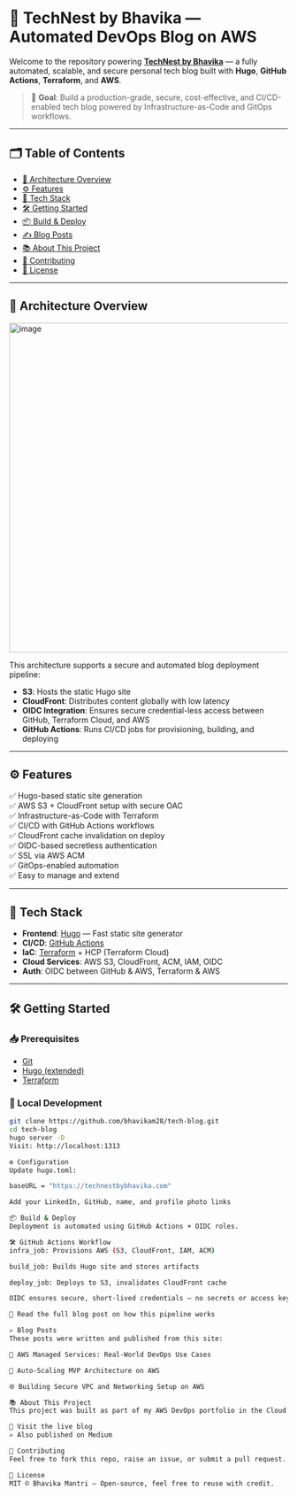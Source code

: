 # 🚀 TechNest by Bhavika — Automated DevOps Blog on AWS

Welcome to the repository powering [**TechNest by Bhavika**](https://technestbybhavika.com) — a fully automated, scalable, and secure personal tech blog built with **Hugo**, **GitHub Actions**, **Terraform**, and **AWS**.

> 🎯 **Goal**: Build a production-grade, secure, cost-effective, and CI/CD-enabled tech blog powered by Infrastructure-as-Code and GitOps workflows.

---

## 🗂️ Table of Contents
- [📸 Architecture Overview](#-architecture-overview)
- [⚙️ Features](#️-features)
- [🚀 Tech Stack](#-tech-stack)
- [🛠️ Getting Started](#️-getting-started)
- [📦 Build & Deploy](#-build--deploy)
- [✍️ Blog Posts](#-blog-posts)
- [📚 About This Project](#-about-this-project)
- [🤝 Contributing](#-contributing)
- [📜 License](#-license)

---

## 📸 Architecture Overview

<img width="1536" height="596" alt="image" src="https://github.com/user-attachments/assets/98bbfcef-ae9f-4ee7-b6c8-02e2729272de" />


This architecture supports a secure and automated blog deployment pipeline:

- **S3**: Hosts the static Hugo site
- **CloudFront**: Distributes content globally with low latency
- **OIDC Integration**: Ensures secure credential-less access between GitHub, Terraform Cloud, and AWS
- **GitHub Actions**: Runs CI/CD jobs for provisioning, building, and deploying

---

## ⚙️ Features

✅ Hugo-based static site generation  
✅ AWS S3 + CloudFront setup with secure OAC  
✅ Infrastructure-as-Code with Terraform  
✅ CI/CD with GitHub Actions workflows  
✅ CloudFront cache invalidation on deploy  
✅ OIDC-based secretless authentication  
✅ SSL via AWS ACM  
✅ GitOps-enabled automation  
✅ Easy to manage and extend

---

## 🚀 Tech Stack

- **Frontend**: [Hugo](https://gohugo.io/) — Fast static site generator
- **CI/CD**: [GitHub Actions](https://docs.github.com/en/actions)
- **IaC**: [Terraform](https://www.terraform.io/) + HCP (Terraform Cloud)
- **Cloud Services**: AWS S3, CloudFront, ACM, IAM, OIDC
- **Auth**: OIDC between GitHub & AWS, Terraform & AWS

---

## 🛠️ Getting Started

### 📥 Prerequisites
- [Git](https://git-scm.com/)
- [Hugo (extended)](https://gohugo.io/getting-started/installing/)
- [Terraform](https://www.terraform.io/downloads)

### 🧪 Local Development
```bash
git clone https://github.com/bhavikam28/tech-blog.git
cd tech-blog
hugo server -D
Visit: http://localhost:1313

⚙️ Configuration
Update hugo.toml:

baseURL = "https://technestbybhavika.com"

Add your LinkedIn, GitHub, name, and profile photo links

📦 Build & Deploy
Deployment is automated using GitHub Actions + OIDC roles.

🛠️ GitHub Actions Workflow
infra_job: Provisions AWS (S3, CloudFront, IAM, ACM)

build_job: Builds Hugo site and stores artifacts

deploy_job: Deploys to S3, invalidates CloudFront cache

OIDC ensures secure, short-lived credentials — no secrets or access keys required!

📖 Read the full blog post on how this pipeline works

✍️ Blog Posts
These posts were written and published from this site:

📘 AWS Managed Services: Real-World DevOps Use Cases

🚀 Auto-Scaling MVP Architecture on AWS

🌐 Building Secure VPC and Networking Setup on AWS

📚 About This Project
This project was built as part of my AWS DevOps portfolio in the Cloud Talents Bootcamp.

🔗 Visit the live blog
✍️ Also published on Medium

🤝 Contributing
Feel free to fork this repo, raise an issue, or submit a pull request. Suggestions are always welcome!

📜 License
MIT © Bhavika Mantri — Open-source, feel free to reuse with credit.
